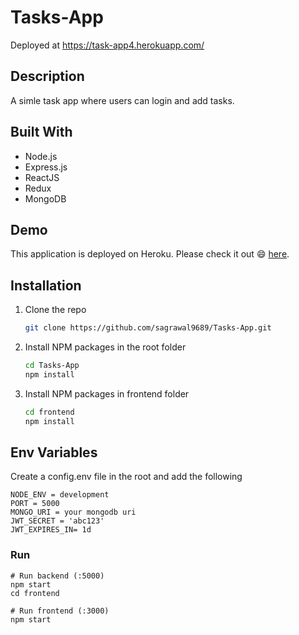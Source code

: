 # Tasks-App

Deployed at https://task-app4.herokuapp.com/

## Description

A simle task app where users can login and add tasks.


## Built With

* Node.js
* Express.js
* ReactJS
* Redux
* MongoDB

## Demo

This application is deployed on Heroku. Please check it out :smile: [here](https://task-app4.herokuapp.com/).

## Installation

1. Clone the repo
   ```sh
   git clone https://github.com/sagrawal9689/Tasks-App.git
   ```
2. Install NPM packages in the root folder
   ```sh
   cd Tasks-App
   npm install
   ```
3. Install NPM packages in frontend folder
   ```sh
   cd frontend
   npm install
   ```

## Env Variables

Create a config.env file in the root and add the following

```
NODE_ENV = development
PORT = 5000
MONGO_URI = your mongodb uri
JWT_SECRET = 'abc123'
JWT_EXPIRES_IN= 1d

```

### Run

```
# Run backend (:5000)
npm start
cd frontend

# Run frontend (:3000)
npm start
